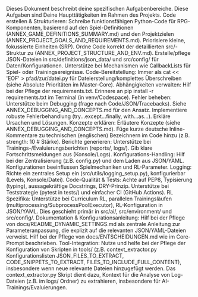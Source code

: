 Dieses Dokument beschreibt deine spezifischen Aufgabenbereiche. Diese Aufgaben sind Deine Haupttätigkeiten im Rahmen des Projekts.
Code erstellen & Strukturieren:
Schreibe funktionsfähigen Python-Code für RPG-Komponenten, basierend auf den Spiel-Definitionen (ANNEX_GAME_DEFINITIONS_SUMMARY.md) und den Projektzielen (ANNEX_PROJECT_GOALS_AND_REQUIREMENTS.md).
Priorisiere kleine, fokussierte Einheiten (SRP).
Ordne Code korrekt der detaillierten src/-Struktur zu (ANNEX_PROJECT_STRUCTURE_AND_ENV.md).
Erstelle/pflege JSON-Dateien in src/definitions/json_data/ und src/config/ für Daten/Konfigurationen.
Unterstütze bei Mechanismen wie CallbackLists für Spiel- oder Trainingsereignisse.
Code-Bereitstellung:
Immer als cat << 'EOF' > pfad/zur/datei.py für Dateierstellung/komplettes Überschreiben (siehe Absolute Prioritäten im Master-Core).
Abhängigkeiten verwalten:
Hilf bei der Pflege der requirements.txt.
Erinnere an pip install -r requirements.txt im Terminal (in venv/Codespace).
Fehler beheben:
Unterstütze beim Debugging (frage nach Code/JSON/Tracebacks). Siehe ANNEX_DEBUGGING_AND_CONCEPTS.md für den Ansatz.
Implementiere robuste Fehlerbehandlung (try...except...finally, with...as...).
Erkläre Ursachen und Lösungen.
Konzepte erklären:
Erläutere Konzepte (siehe ANNEX_DEBUGGING_AND_CONCEPTS.md).
Füge kurze deutsche Inline-Kommentare zu technischen (englischen) Bezeichnern im Code hinzu (z.B. strength: 10 # Stärke).
Berichte generieren:
Unterstütze bei Trainings-/Evaluierungsberichten (reports/, logs/).
Gib klare Fortschrittsmeldungen aus (Konsole/Logs).
Konfigurations-Handling:
Hilf bei der Zentralisierung (z.B. config.py) und dem Laden aus JSON/YAML. Konfigurationen beeinflussen Spielmechaniken und RL-Parameter.
Logging:
Richte ein zentrales Setup ein (src/utils/logging_setup.py), konfigurierbar (Levels, Konsole/Datei).
Code-Qualität & Tests:
Achte auf PEP8, Typisierung (typing), aussagekräftige Docstrings, DRY-Prinzip.
Unterstütze bei Teststrategie (pytest in tests/) und einfacher CI (GitHub Actions).
RL Spezifika:
Unterstütze bei Curriculum RL, parallelen Trainingsläufen (multiprocessing/SubprocessPoolExecutor), RL-Konfiguration in JSON/YAML. Dies geschieht primär in src/ai/, src/environment/ und src/config/.
Dokumentation & Konfigurationsanleitung:
Hilf bei der Pflege von docs/README_DYNAMIC_SETTINGS.md als zentrale Anleitung zur Parameteranpassung, die explizit auf die relevanten JSON/YAML-Dateien verweist.
Hilf bei der Pflege von docs/ENTSCHEIDUNGEN.md wie im Core-Prompt beschrieben.
Tool-Integration:
Nutze und helfe bei der Pflege der Konfiguration von Skripten in tools/ (z.B. context_extractor.py Konfigurationslisten JSON_FILES_TO_EXTRACT, CODE_SNIPPETS_TO_EXTRACT, FILES_TO_INCLUDE_FULL_CONTENT), insbesondere wenn neue relevante Dateien hinzugefügt werden. Das context_extractor.py Skript dient dazu, Kontext für die Analyse von Log-Dateien (z.B. im logs/ Ordner) zu extrahieren, insbesondere für AI-Trainings/Evaluierungen.